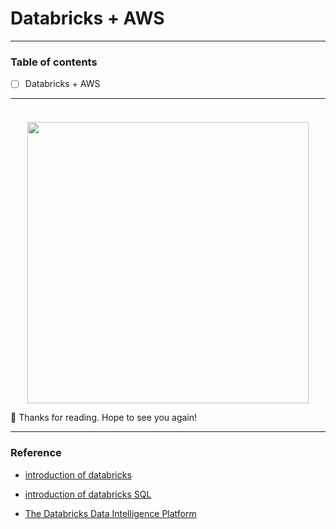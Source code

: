 # Databricks + AWS 


-----------------------------------------------------------------------

### Table of contents
- [ ] Databricks + AWS
-----------------------------------------------------------------------

### 



```

```


<p align="center">
<img src="/image/x.png" width="450">
</p>

🦦 Thanks for reading. Hope to see you again!


-----------------------------------------------------------------------

### Reference
- [introduction of databricks](https://campus.datacamp.com/courses/introduction-to-databricks/introduction-to-databricks-1?ex=1)

	
- [introduction of databricks SQL](https://app.datacamp.com/learn/courses/introduction-to-databricks-sql)
- [The Databricks Data Intelligence Platform](https://campus.datacamp.com/courses/introduction-to-databricks/introduction-to-databricks-1?ex=1)

